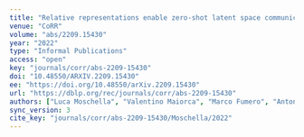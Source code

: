 ```yaml
---
title: "Relative representations enable zero-shot latent space communication."
venue: "CoRR"
volume: "abs/2209.15430"
year: "2022"
type: "Informal Publications"
access: "open"
key: "journals/corr/abs-2209-15430"
doi: "10.48550/ARXIV.2209.15430"
ee: "https://doi.org/10.48550/arXiv.2209.15430"
url: "https://dblp.org/rec/journals/corr/abs-2209-15430"
authors: ["Luca Moschella", "Valentino Maiorca", "Marco Fumero", "Antonio Norelli", "Francesco Locatello", "Emanuele Rodol\u00e0"]
sync_version: 3
cite_key: "journals/corr/abs-2209-15430/Moschella/2022"
---
```

